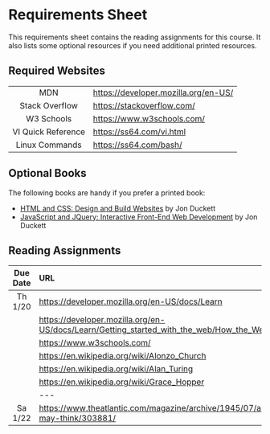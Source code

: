 # Requirements Sheet

This requirements sheet contains the reading assignments for this course. It also lists some optional resources if you need additional printed resources.

## Required Websites

|                    |                                        |
| :----------------: | :------------------------------------- |
|        MDN         | <https://developer.mozilla.org/en-US/> |
|   Stack Overflow   | <https://stackoverflow.com/>           |
|     W3 Schools     | <https://www.w3schools.com/>           |
| VI Quick Reference | <https://ss64.com/vi.html>             |
|   Linux Commands   | <https://ss64.com/bash/>               |

## Optional Books

The following books are handy if you prefer a printed book:

- [HTML and CSS: Design and Build Websites](https://www.amazon.com/HTML-CSS-Design-Build-Websites/dp/1118008189) by Jon Duckett
- [JavaScript and JQuery: Interactive Front-End Web Development](https://www.amazon.com/JavaScript-JQuery-Interactive-Front-End-Development/dp/1118531647) by Jon Duckett

## Reading Assignments

| Due Date | URL                                                                                             |
| :------: | :---------------------------------------------------------------------------------------------- |
| Th 1/20  | <https://developer.mozilla.org/en-US/docs/Learn>                                                |
|          | <https://developer.mozilla.org/en-US/docs/Learn/Getting_started_with_the_web/How_the_Web_works> |
|          | <https://www.w3schools.com/>                                                                    |
|          | <https://en.wikipedia.org/wiki/Alonzo_Church>                                                   |
|          | <https://en.wikipedia.org/wiki/Alan_Turing>                                                     |
|          | <https://en.wikipedia.org/wiki/Grace_Hopper>                                                    |
|          | ---                                                                                             |
| Sa 1/22  | <https://www.theatlantic.com/magazine/archive/1945/07/as-we-may-think/303881/>                  |
